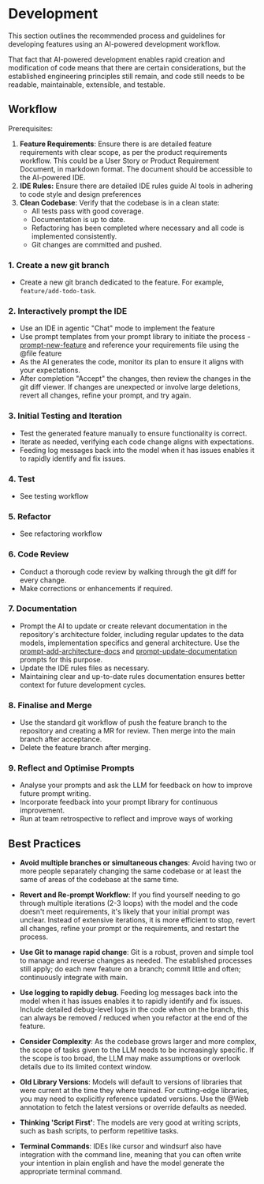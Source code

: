 # Development

This section outlines the recommended process and guidelines for developing features using an AI-powered development workflow. 

That fact that AI-powered development enables rapid creation and modification of code means that there are certain considerations, but the established engineering principles still remain, and code still needs to be readable, maintainable, extensible, and testable.

## Workflow

Prerequisites:
1. **Feature Requirements**: Ensure there is are detailed feature requirements with clear scope, as per the product requirements workflow. This could be a User Story or Product Requirement Document, in markdown format. The document should be accessible to the AI-powered IDE.
2. **IDE Rules:** Ensure there are detailed IDE rules guide AI tools in adhering to code style and design preferences
3. **Clean Codebase**: Verify that the codebase is in a clean state:
    - All tests pass with good coverage.
    - Documentation is up to date.
    - Refactoring has been completed where necessary and all code is implemented consistently.
    - Git changes are committed and pushed.

### 1. Create a new git branch

- Create a new git branch dedicated to the feature. For example, `feature/add-todo-task`.

### 2. Interactively prompt the IDE

- Use an IDE in agentic "Chat" mode to implement the feature
- Use prompt templates from your prompt library to initiate the process - [prompt-new-feature](../prompt-library/prompt-new-feature.md) and reference your requirements file using the @file feature
- As the AI generates the code, monitor its plan to ensure it aligns with your expectations.
- After completion "Accept" the changes, then review the changes in the git diff viewer. If changes are unexpected or involve large deletions, revert all changes, refine your prompt, and try again.

### 3. Initial Testing and Iteration

- Test the generated feature manually to ensure functionality is correct.
- Iterate as needed, verifying each code change aligns with expectations.
- Feeding log messages back into the model when it has issues enables it to rapidly identify and fix issues.

### 4. Test

- See testing workflow

### 5. Refactor

- See refactoring workflow

### 6. Code Review

- Conduct a thorough code review by walking through the git diff for every change.
- Make corrections or enhancements if required.

### 7. Documentation

- Prompt the AI to update or create relevant documentation in the repository's architecture folder, including regular updates to the data models, implementation specifics and general architecture. Use the [prompt-add-architecture-docs](../prompt-library/documentation-writing/prompt-add-architecture-docs.md) and [prompt-update-documentation](../prompt-library/documentation-writing/prompt-update-documentation.md) prompts for this purpose.
- Update the IDE rules files as necessary. 
- Maintaining clear and up-to-date rules documentation ensures better context for future development cycles.

### 8. Finalise and Merge

- Use the standard git workflow of push the feature branch to the repository and creating a MR for review. Then merge into the main branch after acceptance.
- Delete the feature branch after merging.

### 9. Reflect and Optimise Prompts

- Analyse your prompts and ask the LLM for feedback on how to improve future prompt writing.
- Incorporate feedback into your prompt library for continuous improvement.
- Run at team retrospective to reflect and improve ways of working

## Best Practices

- **Avoid multiple branches or simultaneous changes**: Avoid having two or more people separately changing the same codebase or at least the same of areas of the codebase at the same time. 

- **Revert and Re-prompt Workflow**: If you find yourself needing to go through multiple iterations (2-3 loops) with the model and the code doesn't meet requirements, it's likely that your initial prompt was unclear. Instead of extensive iterations, it is more efficient to stop, revert all changes, refine your prompt or the requirements, and restart the process.

- **Use Git to manage rapid change**: Git is a robust, proven and simple tool to manage and reverse changes as needed. The established processes still apply; do each new feature on a branch; commit little and often; continuously integrate with main.  

- **Use logging to rapidly debug.** Feeding log messages back into the model when it has issues enables it to rapidly identify and fix issues. Include detailed debug-level logs in the code when on the branch, this can always be removed / reduced when you refactor at the end of the feature. 

- **Consider Complexity**: As the codebase grows larger and more complex, the scope of tasks given to the LLM needs to be increasingly specific. If the scope is too broad, the LLM may make assumptions or overlook details due to its limited context window.

- **Old Library Versions**: Models will default to versions of libraries that were current at the time they where trained. For cutting-edge libraries, you may need to explicitly reference updated versions. Use the @Web annotation to fetch the latest versions or override defaults as needed.

- **Thinking 'Script First'**: The models are very good at writing scripts, such as bash scripts, to perform repetitive tasks. 

- **Terminal Commands**: IDEs like cursor and windsurf also have integration with the command line, meaning that you can often write your intention in plain english and have the model generate the appropriate terminal command. 
